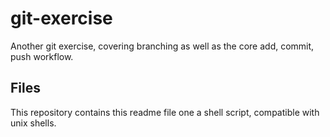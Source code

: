 # git-exercise
Another git exercise, covering branching as well as the core add, commit, push workflow.

## Files
This repository contains this readme file one a shell script, compatible with unix shells.
